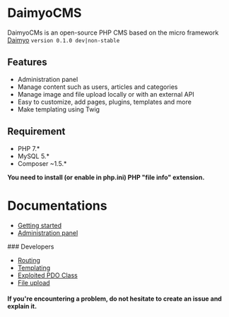 # DaimyoCMS
DaimyoCMs is an open-source PHP CMS based on the micro framework [Daimyo](https://github.com/SundownDEV/Daimyo) ```version 0.1.0 dev|non-stable```

## Features
* Administration panel
* Manage content such as users, articles and categories
* Manage image and file upload locally or with an external API
* Easy to customize, add pages, plugins, templates and more
* Make templating using Twig

## Requirement
* PHP 7.*
* MySQL 5.*
* Composer ~1.5.*

**You need to install (or enable in php.ini) PHP "file info" extension.**

# Documentations
* [Getting started](https://github.com/SundownDEV/DaimyoCMS/blob/master/docs/GetStarted.md)
* [Administration panel](https://github.com/SundownDEV/DaimyoCMS/blob/master/docs/AdminPanel.md)

### Developers
* [Routing](https://github.com/SundownDEV/DaimyoCMS/blob/master/docs/Routing.md)
* [Templating](https://github.com/SundownDEV/DaimyoCMS/blob/master/docs/Templating.md)
* [Exploited PDO Class](https://github.com/SundownDEV/DaimyoCMS/blob/master/docs/PDOClass.md)
* [File upload](https://github.com/SundownDEV/DaimyoCMS/blob/master/docs/UploadClass.md)

#### If you're encountering a problem, do not hesitate to create an issue and explain it.